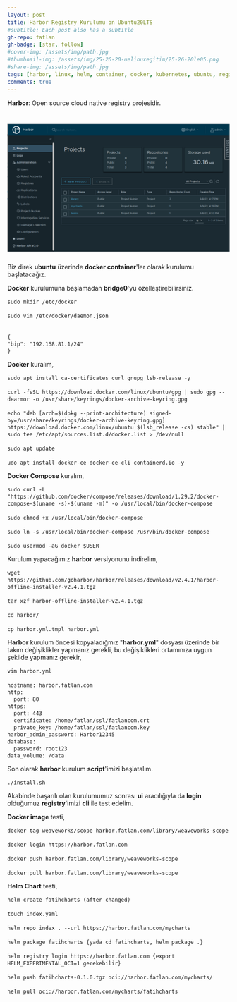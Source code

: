 ```yaml
---
layout: post
title: Harbor Registry Kurulumu on Ubuntu20LTS
#subtitle: Each post also has a subtitle
gh-repo: fatlan
gh-badge: [star, follow]
#cover-img: /assets/img/path.jpg
#thumbnail-img: /assets/img/25-26-20-uelinuxegitim/25-26-20le05.png
#share-img: /assets/img/path.jpg
tags: [harbor, linux, helm, container, docker, kubernetes, ubuntu, registry]
comments: true
---
```

**Harbor**: Open source cloud native registry projesidir.

# ![](/assets/img/hrbr-ins/harbor-ins.png)

Biz direk **ubuntu** üzerinde **docker container**'ler olarak kurulumu başlatacağız.

**Docker** kurulumuna başlamadan **bridge0**'yu özelleştirebilirsiniz.
~~~
sudo mkdir /etc/docker

sudo vim /etc/docker/daemon.json


{
"bip": "192.168.81.1/24"
}
~~~

**Docker** kuralım,
~~~
sudo apt install ca-certificates curl gnupg lsb-release -y

curl -fsSL https://download.docker.com/linux/ubuntu/gpg | sudo gpg --dearmor -o /usr/share/keyrings/docker-archive-keyring.gpg

echo "deb [arch=$(dpkg --print-architecture) signed-by=/usr/share/keyrings/docker-archive-keyring.gpg] https://download.docker.com/linux/ubuntu $(lsb_release -cs) stable" | sudo tee /etc/apt/sources.list.d/docker.list > /dev/null

sudo apt update

udo apt install docker-ce docker-ce-cli containerd.io -y
~~~

**Docker Compose** kuralım,
~~~
sudo curl -L "https://github.com/docker/compose/releases/download/1.29.2/docker-compose-$(uname -s)-$(uname -m)" -o /usr/local/bin/docker-compose

sudo chmod +x /usr/local/bin/docker-compose

sudo ln -s /usr/local/bin/docker-compose /usr/bin/docker-compose

sudo usermod -aG docker $USER
~~~

Kurulum yapacağımız **harbor** versiyonunu indirelim,
~~~
wget https://github.com/goharbor/harbor/releases/download/v2.4.1/harbor-offline-installer-v2.4.1.tgz

tar xzf harbor-offline-installer-v2.4.1.tgz

cd harbor/

cp harbor.yml.tmpl harbor.yml
~~~

**Harbor** kurulum öncesi kopyaladığmız "**harbor.yml**" dosyası üzerinde bir takım değişiklikler yapmanız gerekli, bu değişiklikleri ortamınıza uygun şekilde yapmanız gerekir,
~~~
vim harbor.yml

hostname: harbor.fatlan.com
http:
  port: 80
https:
  port: 443
  certificate: /home/fatlan/ssl/fatlancom.crt
  private_key: /home/fatlan/ssl/fatlancom.key
harbor_admin_password: Harbor12345
database:
  password: root123
data_volume: /data
~~~

Son olarak **harbor** kurulum **script**'imizi başlatalım.
~~~
./install.sh
~~~

Akabinde başarılı olan kurulumumuz sonrası **ui** aracılığıyla da **login** olduğumuz **registry**'imizi **cli** ile test edelim.

**Docker image** testi,
~~~
docker tag weaveworks/scope harbor.fatlan.com/library/weaveworks-scope

docker login https://harbor.fatlan.com

docker push harbor.fatlan.com/library/weaveworks-scope

docker pull harbor.fatlan.com/library/weaveworks-scope
~~~


**Helm Chart** testi,
~~~
helm create fatihcharts (after changed)

touch index.yaml

helm repo index . --url https://harbor.fatlan.com/mycharts

helm package fatihcharts {yada cd fatihcharts, helm package .}

helm registry login https://harbor.fatlan.com {export HELM_EXPERIMENTAL_OCI=1 gerekebilir}

helm push fatihcharts-0.1.0.tgz oci://harbor.fatlan.com/mycharts/

helm pull oci://harbor.fatlan.com/mycharts/fatihcharts
~~~

